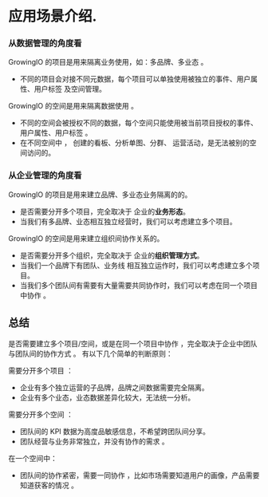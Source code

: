 # 应用场景介绍.

### 从数据管理的角度看

GrowingIO 的项目是用来隔离业务使用，如：多品牌、多业态 。

* 不同的项目会对接不同元数据，每个项目可以单独使用被独立的事件、用户属性、用户标签 及空间管理。

GrowingIO 的空间是用来隔离数据使用 。

* 不同的空间会被授权不同的数据，每个空间只能使用被当前项目授权的事件、用户属性、用户标签 。
* 在不同空间中 ， 创建的看板、分析单图、分群、 运营活动，是无法被别的空间访问的。 

### 从企业管理的角度看

GrowingIO 的项目是用来建立品牌、多业态业务隔离的的。 

* 是否需要分开多个项目，完全取决于 企业的**业务形态**。
* ‌当我们有多品牌、业态相互独立经营时，我们可以考虑建立多个项目。

GrowingIO 的空间是用来建立组织间协作关系的。 

* 是否需要分开多个组织，完全取决于 企业的**组织管理方式**。
* ‌当我们一个品牌下有团队、业务线 相互独立运作时，我们可以考虑建立多个项目。
* 当我们多个团队间有需要有大量需要共同协作时，我们可以考虑在同一个项目中协作 。 

## 总结

是否需要建立多个项目/空间，或是在同一个项目中协作 ，完全取决于企业中团队与团队间的协作方式 。 有以下几个简单的判断原则：  
  
需要分开多个项目 ：

* 企业有多个独立运营的子品牌，品牌之间数据需要完全隔离。
* 企业有多个业态，业态数据差异化较大，无法统一分析。
  
需要分开多个空间 ：

* 团队间的 KPI  数据为高度品敏感信息，不希望跨团队间分享。
* 团队经营与业务非常独立，并没有协作的需求 。

在一个空间中：

* 团队间的协作紧密，需要一同协作 ，比如市场需要知道用户的画像，产品需要知道获客的情况 。 

